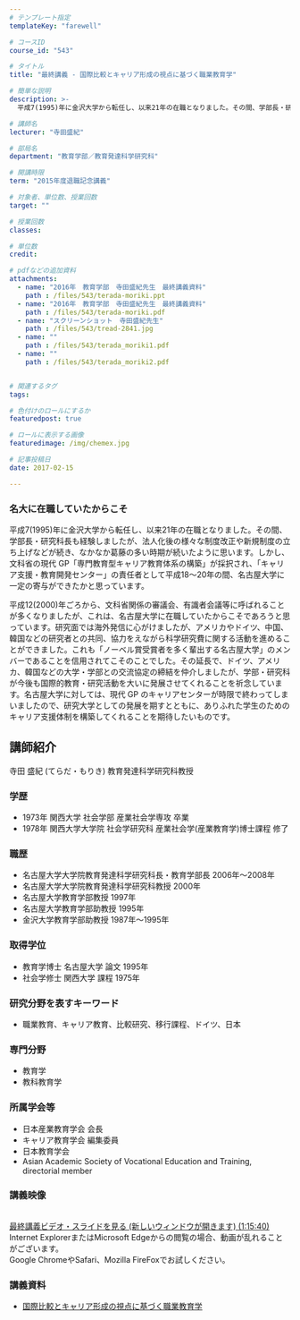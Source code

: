```yaml
---
# テンプレート指定
templateKey: "farewell"

# コースID
course_id: "543"

# タイトル
title: "最終講義 - 国際比較とキャリア形成の視点に基づく職業教育学"

# 簡単な説明
description: >-
  平成7(1995)年に金沢大学から転任し、以来21年の在職となりました。その間、学部長・研究科長も経験しましたが、法人化後の様々な制度改正や新規制度の立ち上げなどが続き、なかなか葛藤の多い時期...

# 講師名
lecturer: "寺田盛紀"

# 部局名
department: "教育学部／教育発達科学研究科"

# 開講時限
term: "2015年度退職記念講義"

# 対象者、単位数、授業回数
target: ""

# 授業回数
classes: 

# 単位数
credit: 

# pdfなどの追加資料
attachments: 
  - name: "2016年　教育学部　寺田盛紀先生　最終講義資料" 
    path : /files/543/terada-moriki.ppt
  - name: "2016年　教育学部　寺田盛紀先生　最終講義資料" 
    path : /files/543/terada-moriki.pdf
  - name: "スクリーンショット　寺田盛紀先生" 
    path : /files/543/tread-2841.jpg
  - name: "" 
    path : /files/543/terada_moriki1.pdf
  - name: "" 
    path : /files/543/terada_moriki2.pdf


# 関連するタグ
tags:

# 色付けのロールにするか
featuredpost: true

# ロールに表示する画像
featuredimage: /img/chemex.jpg

# 記事投稿日
date: 2017-02-15

---
```


### 名大に在職していたからこそ


平成7(1995)年に金沢大学から転任し、以来21年の在職となりました。その間、学部長・研究科長も経験しましたが、法人化後の様々な制度改正や新規制度の立ち上げなどが続き、なかなか葛藤の多い時期が続いたように思います。しかし、文科省の現代 GP「専門教育型キャリア教育体系の構築」が採択され、「キャリア支援・教育開発センター」の責任者として平成18～20年の間、名古屋大学に一定の寄与ができたかと思っています。

平成12(2000)年ごろから、文科省関係の審議会、有識者会議等に呼ばれることが多くなりましたが、これは、名古屋大学に在職していたからこそであろうと思っています。研究面では海外発信に心がけましたが、アメリカやドイツ、中国、韓国などの研究者との共同、協力をえながら科学研究費に関する活動を進めることができました。これも「ノーベル賞受賞者を多く輩出する名古屋大学」のメンバーであることを信用されてこそのことでした。その延長で、ドイツ、アメリカ、韓国などの大学・学部との交流協定の締結を仲介しましたが、学部・研究科が今後も国際的教育・研究活動を大いに発展させてくれることを祈念しています。名古屋大学に対しては、現代 GP のキャリアセンターが時限で終わってしまいましたので、研究大学としての発展を期すとともに、ありふれた学生のためのキャリア支援体制を構築してくれることを期待したいものです。

## 講師紹介

寺田 盛紀 (てらだ・もりき) 教育発達科学研究科教授 


### 学歴


  * 1973年 関西大学 社会学部 産業社会学専攻 卒業
  * 1978年 関西大学大学院 社会学研究科 産業社会学(産業教育学)博士課程 修了


### 職歴


  * 名古屋大学大学院教育発達科学研究科長・教育学部長 2006年〜2008年
  * 名古屋大学大学院教育発達科学研究科教授 2000年
  * 名古屋大学教育学部教授 1997年
  * 名古屋大学教育学部助教授 1995年
  * 金沢大学教育学部助教授 1987年〜1995年


### 取得学位


  * 教育学博士 名古屋大学 論文 1995年
  * 社会学修士 関西大学 課程 1975年


### 研究分野を表すキーワード


  * 職業教育、キャリア教育、比較研究、移行課程、ドイツ、日本


### 専門分野


  * 教育学
  * 教科教育学


### 所属学会等


  * 日本産業教育学会 会長
  * キャリア教育学会 編集委員
  * 日本教育学会
  * Asian Academic Society of Vocational Education and Training, directorial member


### 講義映像


<a href="http://nuvideo.media.nagoya-u.ac.jp/embed/d84af5fc60996ee050ca7c4b01874d6fdbf40e76" target="blank"><br />最終講義ビデオ・スライドを見る (新しいウィンドウが開きます) (1:15:40) </a>   
Internet ExplorerまたはMicrosoft Edgeからの閲覧の場合、動画が乱れることがございます。   
Google ChromeやSafari、Mozilla FireFoxでお試しください。 


### 講義資料


- [国際比較とキャリア形成の視点に基づく職業教育学](/files/543/terada_moriki2.pdf)
